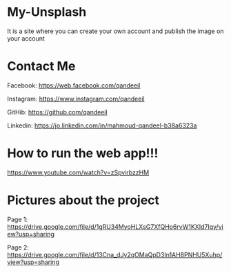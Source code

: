 # My-Unsplash
It is a site where you can create your own account and publish the image on your account

# Contact Me

Facebook: https://web.facebook.com/qandeeil

Instagram: https://www.instagram.com/qandeeil

GitHib: https://github.com/qandeeil

Linkedin: https://jo.linkedin.com/in/mahmoud-qandeel-b38a6323a

# How to run the web app!!!

https://www.youtube.com/watch?v=zSpvirbzzHM

# Pictures about the project

Page 1: 
https://drive.google.com/file/d/1gRU34MyoHLXsG7XfQHo6rvW1KXId7Iqy/view?usp=sharing

Page 2:
https://drive.google.com/file/d/13Cna_dJy2qOMaQpD3In1AH8PNHU5Xuhp/view?usp=sharing
